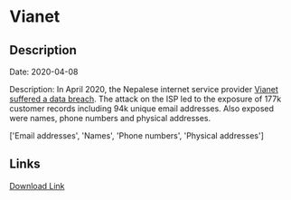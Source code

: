 # Vianet

## Description

Date: 2020-04-08

Description:
In April 2020, the Nepalese internet service provider <a href="https://myrepublica.nagariknetwork.com/news/hackers-leak-personal-info-of-vianet-users/" target="_blank" rel="noopener">Vianet suffered a data breach</a>. The attack on the ISP led to the exposure of 177k customer records including 94k unique email addresses. Also exposed were names, phone numbers and physical addresses.


['Email addresses', 'Names', 'Phone numbers', 'Physical addresses']

## Links

[Download Link](https://link-to.net/1229997/40.57537955231416/dynamic/?r=aHR0cHM6Ly93d3cubWVkaWFmaXJlLmNvbS92aWV3L0hCbTJMWGVXZGxPMFZtOS92aWFuZXQuY29tLm5wL2ZpbGU=)